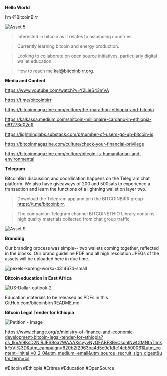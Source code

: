 **Hello World**

I’m @BitcoinBirr

![Asset 5](https://user-images.githubusercontent.com/87287532/125222262-550c4400-e28f-11eb-85f3-41eb983e265a.png)

> Interested in bitcoin as it relates to ascending countries.

> Currently learning bitcoin and energy production.

> Looking to collaborate on open source initiatives, particularly digital wallet education.

> How to reach me kal@bitcoinbirr.org.

**Media and Content**

https://www.youtube.com/watch?v=Y2LieS43mVA

https://t.me/bitcoinbirr

https://bitcoinmagazine.com/culture/the-marathon-ethiopia-and-bitcoin

https://kalkassa.medium.com/shitcoin-millionaire-cardano-in-ethiopia-d81273d02eff

https://lightninglabs.substack.com/p/number-of-users-go-up-bitcoin-is

https://bitcoinmagazine.com/culture/check-your-financial-privilege

https://bitcoinmagazine.com/culture/bitcoin-is-humanitarian-and-environmental

**Telegram**

BitcoinBirr discussion and coordination happens on the Telegram chat platform. We also have giveaways of 200 and 500sats to experience a transaction and learn the functions of a lightning wallet on layer two.

> Download the Telegram app and join the BITCOINBIRR group https://t.me/bitcoinbirr.

> The companion Telegram channel BITCOINETHIO Library contains high quality materials collected from chat group traffic.

![Asset 9](https://user-images.githubusercontent.com/87287532/125218344-600fa600-e288-11eb-956a-9d15511b5558.png)

**Branding**

Our branding process was simple-- two wallets coming together, reflected in the blocks. Our brand guideline PDF and all high resolution JPEGs of the assets will be uploaded here in due time.

![pexels-kureng-workx-4314674-small](https://user-images.githubusercontent.com/87287532/125218601-f5ab3580-e288-11eb-928c-dbfd63c546d7.jpg)

**Bitcoin education in East Africa**

![US-Dollar-outlook-2](https://user-images.githubusercontent.com/87287532/125218502-b7ae1180-e288-11eb-87ee-a6448fce21a1.jpeg)

Education materials to be released as PDFs in this GitHub.com/bitcoinbirr/README.md 

**Bitcoin Legal Tender for Ethiopia**

![Petition - Image](https://user-images.githubusercontent.com/87287532/125222405-8ab12d00-e28f-11eb-9495-417101f894a6.png)


https://www.change.org/p/ministry-of-finance-and-economic-development-bitcoin-legal-tender-for-ethiopia?cs_tk=Ai9KsD2NlRJESBoa2WAAAXicyyvNyQEABF8BvCsonINwtGMNtaTImkkFxVI%3D&utm_campaign=820b2f2963ba4d5c9e1dfe14cb500061&utm_content=initial_v0_2_0&utm_medium=email&utm_source=recruit_sign_digest&utm_term=cs


#Bitcoin
#Ethiopia
#Eritrea
#Education
#OpenSource

<!---
BitcoinBirr/BitcoinBirr is a ✨ special ✨ repository because its `README.md` (this file) appears on your GitHub profile.
You can click the Preview link to take a look at your changes.
--->
